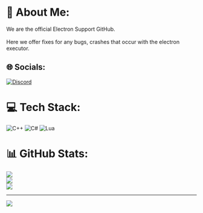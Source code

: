 # 💫 About Me:
We are the official Electron Support GitHub.<br><br>Here we offer fixes for any bugs, crashes that occur with the electron executor.<br>


## 🌐 Socials:
[![Discord](https://img.shields.io/badge/Discord-%237289DA.svg?logo=discord&logoColor=white)](https://discord.gg/electronsupport) 

# 💻 Tech Stack:
![C++](https://img.shields.io/badge/c++-%2300599C.svg?style=for-the-badge&logo=c%2B%2B&logoColor=white) ![C#](https://img.shields.io/badge/c%23-%23239120.svg?style=for-the-badge&logo=csharp&logoColor=white) ![Lua](https://img.shields.io/badge/lua-%232C2D72.svg?style=for-the-badge&logo=lua&logoColor=white)
# 📊 GitHub Stats:
![](https://github-readme-stats.vercel.app/api?username=ElectronSupport&theme=blueberry&hide_border=false&include_all_commits=false&count_private=false)<br/>
![](https://github-readme-streak-stats.herokuapp.com/?user=ElectronSupport&theme=blueberry&hide_border=false)<br/>
![](https://github-readme-stats.vercel.app/api/top-langs/?username=ElectronSupport&theme=blueberry&hide_border=false&include_all_commits=false&count_private=false&layout=compact)

---
[![](https://visitcount.itsvg.in/api?id=ElectronSupport&icon=7&color=1)](https://visitcount.itsvg.in)

<!-- Proudly created with GPRM ( https://gprm.itsvg.in ) -->
